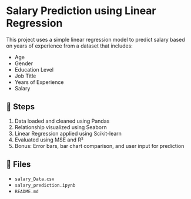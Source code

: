 # Salary Prediction using Linear Regression

This project uses a simple linear regression model to predict salary based on years of experience from a dataset that includes:
- Age
- Gender
- Education Level
- Job Title
- Years of Experience
- Salary

## 📌 Steps
1. Data loaded and cleaned using Pandas
2. Relationship visualized using Seaborn
3. Linear Regression applied using Scikit-learn
4. Evaluated using MSE and R²
5. Bonus: Error bars, bar chart comparison, and user input for prediction

## 📁 Files
- `salary_Data.csv`
- `salary_prediction.ipynb`
- `README.md`

